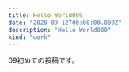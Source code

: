 ```yaml
---
title: Hello World009
date: "2020-09-12T00:00:00.009Z"
description: "Hello World009"
kind: "work"
---
```


09初めての投稿です。
